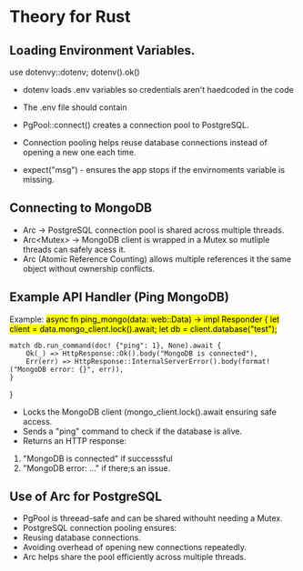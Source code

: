 # Theory for Rust 

## Loading Environment Variables. 
use dotenvy::dotenv;
dotenv().ok()
- dotenv loads .env variables so credentials aren't haedcoded in the code
- The .env file should contain 

- PgPool::connect() creates a connection pool to PostgreSQL.
- Connection pooling helps reuse database connections instead of opening a new one each time.
- expect("msg") - ensures the app stops if the envirnoments variable is missing.

## Connecting to MongoDB 
- Arc<PgPool> -> PostgreSQL connection pool is shared across multiple threads.
- Arc<Mutex<Client>> -> MongoDB client is wrapped in a Mutex so mutliple threads can safely acess it.
- Arc (Atomic Reference Counting) allows multiple references it the same object without ownership conflicts.

## Example API Handler (Ping MongoDB)
Example:
<mark>
async fn ping_mongo(data: web::Data<AppState>) -> impl Responder {
    let client = data.mongo_client.lock().await;
    let db = client.database("test");

    match db.run_command(doc! {"ping": 1}, None).await {
        Ok(_) => HttpResponse::Ok().body("MongoDB is connected"),
        Err(err) => HttpResponse::InternalServerError().body(format!("MongoDB error: {}", err)),
    }
}
- Locks the MongoDB client (mongo_client.lock().await ensuring safe access.
- Sends a "ping" command to check if the database is alive.
- Returns an HTTP response:
1. "MongoDB is connected" if successsful
2. "MongoDB error: ..." if there;s an issue.
</mark>

## Use of Arc<PgPool> for PostgreSQL
- PgPool is threead-safe and can be shared withouht needing a Mutex.
- PostgreSQL connection pooling ensures:
- Reusing database connections.
- Avoiding overhead of opening new connections repeatedly.
- Arc helps share the pool efficiently across multiple threads.
